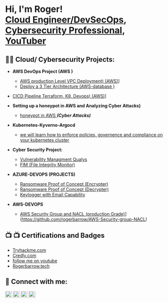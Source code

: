 <h1>Hi, I'm Roger! <br/><a href="https://github.com/rogerbarrow">Cloud Engineer/DevSecOps</a>, <a href="https://www.linkedin.com/in/roger-barrow-8b2698174/">Cybersecurity Professional</a>, <a href="https://www.youtube.com/channel/UCp5yt79N70BTmqx5nVG9VeQ">YouTuber</a></h1>

<h2>👨‍💻 Cloud/ Cybersecurity Projects:</h2>

- <b>AWS DevOps Project (AWS )</b>
  - [AWS production Level VPC Deployment) (AWS)](https://github.com/rogerbarrow/AWS_Project_Production_Lab_Project_1)]
  - [Deploy a 3 Tier Architecture (AWS-database )](https://github.com/rogerbarrow/3-tier-architecture-AWS)
 - [CICD Pipeline Terraform, K8, Devops) (AWS)](https://github.com/rogerbarrow/AWS_Project_Production_Lab_Project_1)]
- <b>Setting up a honeypot in AWS and Analyzing Cyber Attacks)</b>
  - [honeypot in AWS ](https://github.com/rogerbarrow/Honeypot-AWS/blob/main/README.md) <b><i>(Cyber Attacks)</b></i>
- <b> Kubernetes-Kyverno-Argocd</b>
  - [ we will learn how to enforce policies, governence and compliance on your kubernetes cluster](https://github.com/rogerbarrow/k8s-kyverno-argocd/blob/main/README.md)
  
- <b> Cyber Security Project:</b>
  - [ Vulnerability Managment Qualys](https://github.com/rogerbarrow/Cyber-Security-Qualys)
  - [FIM (File Integrity Monitor)](https://github.com/joshmadakor1/PowerShell-Integrity-FIMZ)
- <b>AZURE-DEVOPS (PROJECTS)</b>
  - [Ransomware Proof of Concept (Encrypter)](https://github.com/joshmadakor1/EncrypterPOCZ)
  - [Ransomware Proof of Concept (Decrypter)](https://github.com/joshmadakor1/DecrypterPOCZ)
  - [Keylogger with Email Capability](https://github.com/joshmadakor1/Key-Logger-With-EmailZ)
- <b>AWS-DEVOPS</b>
  - [AWS Security Group and NACL (production Grade)]([)](https://github.com/rogerbarrow/AWS-Security-group-NACL)

<h2>📺 📺 Certifications and Badges</h2>

- [Tryhackme.com](https://tryhackme.com/p/roger612)
- [Credly.com](https://www.credly.com/users/roger-barrow.42c07f95)
- [follow me on youtube](https://www.youtube.com/channel/UCp5yt79N70BTmqx5nVG9VeQ)
- [Rogerbarrow.tech](https://www.rogerbarrow.tech/)

<h2> 🤳 Connect with me:</h2>

[<img align="left" alt="RogerBarrow | YouTube" width="22px" src="https://cdn.jsdelivr.net/npm/simple-icons@v3/icons/youtube.svg" />][youtube]
[<img align="left" alt="RogerBarrow | Twitter" width="22px" src="https://cdn.jsdelivr.net/npm/simple-icons@v3/icons/twitter.svg" />][twitter]
[<img align="left" alt="RogerBarrow | LinkedIn" width="22px" src="https://cdn.jsdelivr.net/npm/simple-icons@v3/icons/linkedin.svg" />][linkedin]
[<img align="left" alt="RogerBarrow | Instagram" width="22px" src="https://cdn.jsdelivr.net/npm/simple-icons@v3/icons/instagram.svg" />][instagram]

[twitter]: https://twitter.com
[youtube]: https://www.youtube.com/channel/UCp5yt79N70BTmqx5nVG9VeQ
[instagram]: https://www.instagram.com/jamelintech/
[linkedin]: https://www.linkedin.com/in/roger-barrow-8b2698174/

<!--
**joshmadakor1/joshmadakor1** is a ✨ _special_ ✨ repository because its `README.md` (this file) appears on your GitHub profile.
